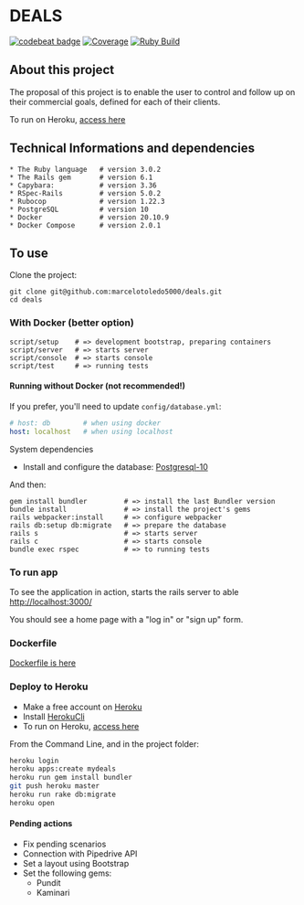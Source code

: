 # **DEALS**

[![codebeat badge][codebeat-badge]][codebeat] [![Coverage][codecov-badge]][codecov] [![Ruby Build][actions-badge]][actions]

## About this project

The proposal of this project is to enable the user to control and follow up on
their commercial goals, defined for each of their clients.

To run on Heroku, [access here](https://mydeals.herokuapp.com/)

## Technical Informations and dependencies

``` code
* The Ruby language   # version 3.0.2
* The Rails gem       # version 6.1
* Capybara:           # version 3.36
* RSpec-Rails         # version 5.0.2
* Rubocop             # version 1.22.3
* PostgreSQL          # version 10
* Docker              # version 20.10.9
* Docker Compose      # version 2.0.1
```

## To use

Clone the project:

``` Shell
git clone git@github.com:marcelotoledo5000/deals.git
cd deals
```

### With Docker (better option)

``` Shell
script/setup    # => development bootstrap, preparing containers
script/server   # => starts server
script/console  # => starts console
script/test     # => running tests
```

#### Running without Docker (not recommended!)

If you prefer, you'll need to update `config/database.yml`:

``` Yaml
# host: db        # when using docker
host: localhost   # when using localhost
```

System dependencies

* Install and configure the database: [Postgresql-10](https://www.postgresql.org/download/)

And then:

``` Shell
gem install bundler         # => install the last Bundler version
bundle install              # => install the project's gems
rails webpacker:install     # => configure webpacker
rails db:setup db:migrate   # => prepare the database
rails s                     # => starts server
rails c                     # => starts console
bundle exec rspec           # => to running tests
```

### To run app

To see the application in action, starts the rails server to able [http://localhost:3000/](http://localhost:3000.)

You should see a home page with a "log in" or "sign up" form.

### Dockerfile

[Dockerfile is here](https://github.com/marcelotoledo5000/Dockerfiles)

### Deploy to Heroku

* Make a free account on [Heroku](https://www.heroku.com/)
* Install [HerokuCli](https://devcenter.heroku.com/articles/heroku-cli)
* To run on Heroku, [access here](https://mydeals.herokuapp.com/)

From the Command Line, and in the project folder:

``` bash
heroku login
heroku apps:create mydeals
heroku run gem install bundler
git push heroku master
heroku run rake db:migrate
heroku open
```

#### Pending actions

* Fix pending scenarios
* Connection with Pipedrive API
* Set a layout using Bootstrap
* Set the following gems:
  * Pundit
  * Kaminari

[codebeat-badge]: https://codebeat.co/badges/79b5a436-3241-4d15-b961-04c6fddc6001
[codebeat]: https://codebeat.co/projects/github-com-marcelotoledo5000-deals-master

[codecov-badge]: https://codecov.io/gh/marcelotoledo5000/deals/branch/master/graph/badge.svg
[codecov]: https://codecov.io/gh/marcelotoledo5000/deals

[actions-badge]: https://github.com/marcelotoledo5000/deals/actions/workflows/ruby.yml/badge.svg
[actions]: https://github.com/marcelotoledo5000/deals/actions/workflows/ruby.yml
